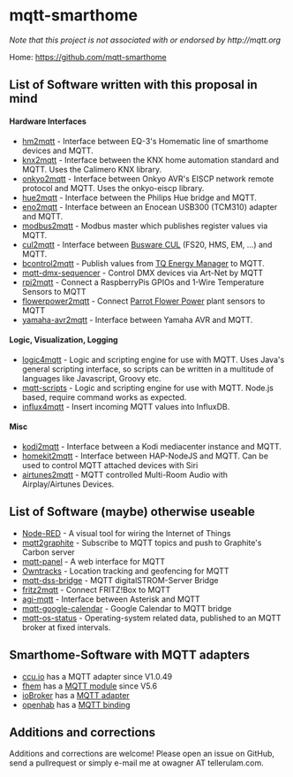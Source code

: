 # mqtt-smarthome

_Note that this project is not associated with or endorsed by http://mqtt.org_

Home: https://github.com/mqtt-smarthome

## List of Software written with this proposal in mind
   
#### Hardware Interfaces  

* [hm2mqtt](https://github.com/owagner/hm2mqtt) - Interface between EQ-3's Homematic line of smarthome devices and MQTT.
* [knx2mqtt](https://github.com/owagner/knx2mqtt) - Interface between the KNX home automation standard and MQTT. Uses the Calimero KNX library.
* [onkyo2mqtt](https://github.com/owagner/onkyo2mqtt) - Interface between Onkyo AVR's EISCP network remote protocol and MQTT. Uses the onkyo-eiscp library.
* [hue2mqtt](https://github.com/owagner/hue2mqtt) - Interface between the Philips Hue bridge and MQTT.
* [eno2mqtt](https://github.com/owagner/eno2mqtt) - Interface between an Enocean USB300 (TCM310) adapter and MQTT.
* [modbus2mqtt](https://github.com/owagner/modbus2mqtt) - Modbus master which publishes register values via MQTT.
* [cul2mqtt](https://github.com/hobbyquaker/cul2mqtt) - Interface between [Busware CUL](http://shop.busware.de/product_info.php/cPath/1/products_id/29) (FS20, HMS, EM, ...) and MQTT.
* [bcontrol2mqtt](https://github.com/hobbyquaker/bcontrol2mqtt) - Publish values from [TQ Energy Manager](http://www.tq-group.com/produkte/produktdetail/prod/energy-manager/extb/Main/) to MQTT.
* [mqtt-dmx-sequencer](https://github.com/hobbyquaker/mqtt-dmx-sequencer) - Control DMX devices via Art-Net by MQTT   
* [rpi2mqtt](https://github.com/hobbyquaker/rpi2mqtt) - Connect a RaspberryPis GPIOs and 1-Wire Temperature Sensors to MQTT
* [flowerpower2mqtt](https://github.com/hobbyquaker/flowerpower2mqtt) - Connect  [Parrot Flower Power](http://www.parrot.com/usa/products/flower-power/) plant sensors to MQTT
* [yamaha-avr2mqtt](https://github.com/akentner/yamaha-avr2mqtt) - Interface between Yamaha AVR and MQTT.

#### Logic, Visualization, Logging                      

* [logic4mqtt](https://github.com/owagner/logic4mqtt) - Logic and scripting engine for use with MQTT. Uses Java's general scripting interface, so scripts can be written in a multitude of languages like Javascript, Groovy etc.
* [mqtt-scripts](https://github.com/hobbyquaker/mqtt-scripts) - Logic and scripting engine for use with MQTT. Node.js based, require command works as expected.
* [influx4mqtt](https://github.com/hobbyquaker/influx4mqtt) - Insert incoming MQTT values into InfluxDB.

#### Misc            

* [kodi2mqtt](https://github.com/owagner/kodi2mqtt) - Interface between a Kodi mediacenter instance and MQTT.
* [homekit2mqtt](https://github.com/hobbyquaker/homekit2mqtt) - Interface between HAP-NodeJS and MQTT. Can be used to control MQTT attached devices with Siri
* [airtunes2mqtt](https://github.com/hobbyquaker/airtunes2mqtt) - MQTT controlled Multi-Room Audio with Airplay/Airtunes Devices.

## List of Software (maybe) otherwise useable

* [Node-RED](http://nodered.org/) - A visual tool for wiring the Internet of Things
* [mqtt2graphite](https://github.com/jpmens/mqtt2graphite) - Subscribe to MQTT topics and push to Graphite's Carbon server
* [mqtt-panel](https://github.com/fabaff/mqtt-panel) - A web interface for MQTT
* [Owntracks](http://owntracks.org/) - Location tracking and geofencing for MQTT
* [mqtt-dss-bridge](https://github.com/cgHome/mqtt-dss-bridge) - MQTT digitalSTROM-Server Bridge
* [fritz2mqtt](https://github.com/akentner/fritz2mqtt) - Connect FRITZ!Box to MQTT
* [agi-mqtt](https://github.com/jpmens/agi-mqtt) - Interface between Asterisk and MQTT
* [mqtt-google-calendar](https://github.com/denschu/mqtt-google-calendar) - Google Calendar to MQTT bridge
* [mqtt-os-status](https://github.com/oskarhagberg/mqtt-os-status) - Operating-system related data, published to an MQTT broker at fixed intervals.


## Smarthome-Software with MQTT adapters

* [ccu.io](https://github.com/hobbyquaker/ccu.io) has a MQTT adapter since V1.0.49
* [fhem](http://fhem.de/) has a [MQTT module](http://fhem.de/commandref.html#MQTT) since V5.6 
* [ioBroker](https://github.com/ioBroker) has a [MQTT adapter](https://github.com/ioBroker/ioBroker.mqtt)
* [openhab](https://github.com/openhab) has a [MQTT binding](https://github.com/openhab/openhab/wiki/MQTT-Binding)

## Additions and corrections

Additions and corrections are welcome! Please open an issue on GitHub, send a 
pullrequest or simply e-mail me at owagner AT tellerulam.com.
